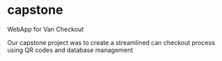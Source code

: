 # capstone
WebApp for Van Checkout

Our capstone project was to create a streamlined can checkout process using QR codes and database management
